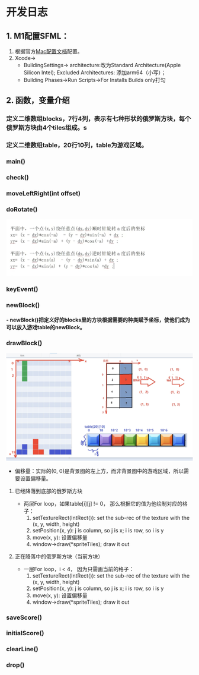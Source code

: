# 开发日志
## 1. M1配置SFML：
1. 根据官方[Mac配置文档](https://www.sfml-dev.org/tutorials/2.5/start-osx.php)配置。 
2. Xcode->
    - BuildingSettings-> architecture:改为Standard Architecture(Apple Silicon Intel); Excluded Architectures: 添加arm64（小写）；
    - Building Phases->Run Scripts->For Installs Builds only打勾

## 2. 函数，变量介绍
### 定义二维数组blocks，7行4列，表示有七种形状的俄罗斯方块，每个俄罗斯方块由4个tiles组成。s

### 定义二维数组table，20行10列，table为游戏区域。

### main()

### check()

### moveLeftRight(int offset)

### doRotate()
![rotate_formula](DevelopLog/rotate_formula.png)

### keyEvent()

### newBlock()
#### - newBlock()把定义好的blocks里的方块根据需要的种类赋予坐标，使他们成为可以放入游戏table的newBlock。


### drawBlock()
![drawblock](DevelopLog/drawblock.png)
- 偏移量：实际的(0, 0)是背景图的左上方，而非背景图中的游戏区域，所以需要设置偏移量。
1. 已经降落到底部的俄罗斯方块
    - 两层For loop，如果table[i][j] != 0， 那么根据它的值为他绘制对应的格子：
        1. setTextureRect(IntRect()):   set the sub-rec of the texture with the (x, y, width, height)
        2. setPosition(x, y):  j is column, so j is x; i is row, so i is y
        3. move(x, y): 设置偏移量
        4. window->draw(*spriteTiles); draw it out 
    
2. 正在降落中的俄罗斯方块（当前方块）
    - 一层For loop，i < 4， 因为只需画当前的格子：
        1. setTextureRect(IntRect()):   set the sub-rec of the texture with the (x, y, width, height)
        2. setPosition(x, y):  j is column, so j is x; i is row, so i is y
        3. move(x, y): 设置偏移量
        4. window->draw(*spriteTiles); draw it out 

### saveScore()

### initialScore()

### clearLine()

### drop()
